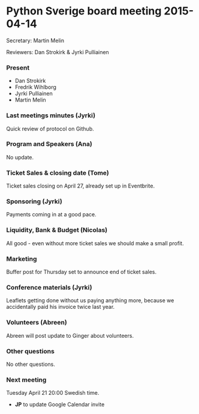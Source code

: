 # Python Sverige board meeting 2015-04-14

Secretary: Martin Melin

Reviewers: Dan Strokirk & Jyrki Pulliainen

### Present

- Dan Strokirk
- Fredrik Wihlborg
- Jyrki Pulliainen
- Martin Melin

### Last meetings minutes (Jyrki)

Quick review of protocol on Github.

### Program and Speakers (Ana)

No update.

### Ticket Sales & closing date (Tome)

Ticket sales closing on April 27, already set up in Eventbrite.

### Sponsoring (Jyrki)

Payments coming in at a good pace.

### Liquidity, Bank & Budget (Nicolas)

All good - even without more ticket sales we should make a small profit.

### Marketing

Buffer post for Thursday set to announce end of ticket sales.

### Conference materials (Jyrki)

Leaflets getting done without us paying anything more, because we accidentally paid his invoice twice last year.

### Volunteers (Abreen)

Abreen will post update to Ginger about volunteers.

### Other questions

No other questions.

### Next meeting

Tuesday April 21 20:00 Swedish time.

- **JP** to update Google Calendar invite
